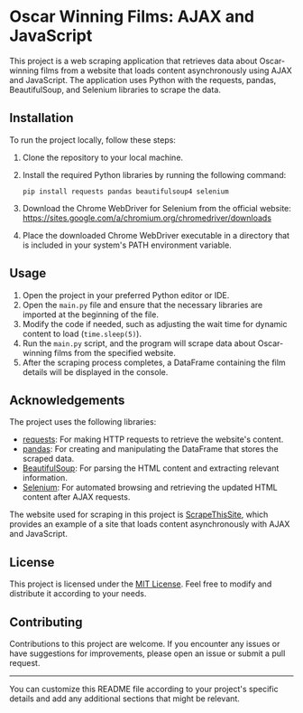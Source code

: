 # Oscar Winning Films: AJAX and JavaScript

This project is a web scraping application that retrieves data about Oscar-winning films from a website that loads content asynchronously using AJAX and JavaScript. The application uses Python with the requests, pandas, BeautifulSoup, and Selenium libraries to scrape the data.

## Installation

To run the project locally, follow these steps:

1. Clone the repository to your local machine.
2. Install the required Python libraries by running the following command:

   ```
   pip install requests pandas beautifulsoup4 selenium
   ```

3. Download the Chrome WebDriver for Selenium from the official website: https://sites.google.com/a/chromium.org/chromedriver/downloads
4. Place the downloaded Chrome WebDriver executable in a directory that is included in your system's PATH environment variable.

## Usage

1. Open the project in your preferred Python editor or IDE.
2. Open the `main.py` file and ensure that the necessary libraries are imported at the beginning of the file.
3. Modify the code if needed, such as adjusting the wait time for dynamic content to load (`time.sleep(5)`).
4. Run the `main.py` script, and the program will scrape data about Oscar-winning films from the specified website.
5. After the scraping process completes, a DataFrame containing the film details will be displayed in the console.

## Acknowledgements

The project uses the following libraries:

- [requests](https://docs.python-requests.org/en/latest/): For making HTTP requests to retrieve the website's content.
- [pandas](https://pandas.pydata.org/): For creating and manipulating the DataFrame that stores the scraped data.
- [BeautifulSoup](https://www.crummy.com/software/BeautifulSoup/): For parsing the HTML content and extracting relevant information.
- [Selenium](https://www.selenium.dev/): For automated browsing and retrieving the updated HTML content after AJAX requests.

The website used for scraping in this project is [ScrapeThisSite](https://www.scrapethissite.com/pages/ajax-javascript/), which provides an example of a site that loads content asynchronously with AJAX and JavaScript.

## License

This project is licensed under the [MIT License](LICENSE). Feel free to modify and distribute it according to your needs.

## Contributing

Contributions to this project are welcome. If you encounter any issues or have suggestions for improvements, please open an issue or submit a pull request.

---

You can customize this README file according to your project's specific details and add any additional sections that might be relevant.
